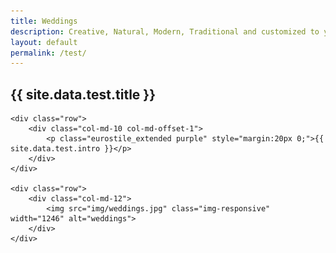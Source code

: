 ```yaml
---
title: Weddings
description: Creative, Natural, Modern, Traditional and customized to your Special Day. Wedding Photographer based in SW London/Surrey Area.
layout: default
permalink: /test/
---
```


<div class="container">
	<div class="row">
		<div class="col-md-12">
			<h2 class="eurostile_extended purple">{{ site.data.test.title }}</h2>
		</div>
	</div>

	<div class="row">
		<div class="col-md-10 col-md-offset-1">
			<p class="eurostile_extended purple" style="margin:20px 0;">{{ site.data.test.intro }}</p>
		</div>
	</div>

	<div class="row">
		<div class="col-md-12">
			<img src="img/weddings.jpg" class="img-responsive" width="1246" alt="weddings">
		</div>
	</div>
</div>
